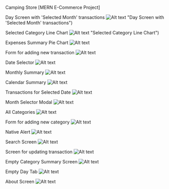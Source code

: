 Camping Store [MERN E-Commerce Project]



Day Screen with 'Selected Month' transactions
![Alt text]([https://raw.githubusercontent.com/kcnabin/money-manager-react-native/main/assets/screenshots/day-tab.png](https://raw.githubusercontent.com/kcnabin/money-manager-react-native/main/assets/screenshots/day-tab.png)) "Day Screen with 'Selected Month' transactions")

Selected Category Line Chart
![Alt text](https://raw.githubusercontent.com/kcnabin/money-manager-react-native/main/assets/screenshots/category-line-chart.png) "Selected Category Line Chart")

Expenses Summary Pie Chart
![Alt text](https://raw.githubusercontent.com/kcnabin/money-manager-react-native/main/assets/screenshots/expenses-summary-pie-chart.png "Expenses Summary Pie Chart")

Form for adding new transaction
![Alt text](https://raw.githubusercontent.com/kcnabin/money-manager-react-native/main/assets/screenshots/add-transaction-form.png "Form for adding new transaction")

Date Selector
![Alt text](https://raw.githubusercontent.com/kcnabin/money-manager-react-native/main/assets/screenshots/native-date-selector.png?raw=true "Date Selector")

Monthly Summary
![Alt text](https://raw.githubusercontent.com/kcnabin/money-manager-react-native/main/assets/screenshots/month-tab.png "Monthly Summary")

Calendar Summary
![Alt text](https://raw.githubusercontent.com/kcnabin/money-manager-react-native/main/assets/screenshots/calendar-tab.png "Calendar Summary")

Transactions for Selected Date
![Alt text](https://raw.githubusercontent.com/kcnabin/money-manager-react-native/main/assets/screenshots/selected-date-transactions.png "Transactions for Selected Date")

Month Selector Modal
![Alt text](https://raw.githubusercontent.com/kcnabin/money-manager-react-native/main/assets/screenshots/month-selector-modal.png "Month Selector Modal")

All Categories
![Alt text](https://raw.githubusercontent.com/kcnabin/money-manager-react-native/main/assets/screenshots/all-categories.png "All Categories")

Form for adding new category
![Alt text](https://raw.githubusercontent.com/kcnabin/money-manager-react-native/main/assets/screenshots/add-category-form.png "Form for adding new category")

Native Alert
![Alt text](https://raw.githubusercontent.com/kcnabin/money-manager-react-native/main/assets/screenshots/native-alert.png "Native Alert")

Search Screen
![Alt text](https://raw.githubusercontent.com/kcnabin/money-manager-react-native/main/assets/screenshots/search-screen.png "Search Screen")

Screen for updating transaction
![Alt text](https://raw.githubusercontent.com/kcnabin/money-manager-react-native/main/assets/screenshots/update-transaction-screen.png "Screen for updating transaction")

Empty Category Summary Screen
![Alt text](https://raw.githubusercontent.com/kcnabin/money-manager-react-native/main/assets/screenshots/empty-summary.png "Empty Category Summary Screen")

Empty Day Tab
![Alt text](https://raw.githubusercontent.com/kcnabin/money-manager-react-native/main/assets/screenshots/empty-day-tab.png "Empty Day Tab")

About Screen
![Alt text](https://raw.githubusercontent.com/kcnabin/money-manager-react-native/main/assets/screenshots/about-screen.png "About Screen")

